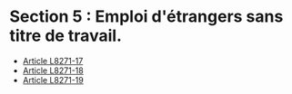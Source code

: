 # Section 5 : Emploi d'étrangers sans titre de travail.

* [Article L8271-17](./LEGIARTI000025075438.md)
* [Article L8271-18](./LEGIARTI000006904899.md)
* [Article L8271-19](./LEGIARTI000006904900.md)
